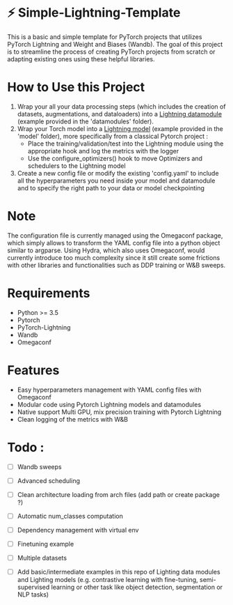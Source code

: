 # ⚡ Simple-Lightning-Template

This is a basic and simple template for PyTorch projects that utilizes PyTorch Lightning and Weight and Biases (Wandb).
The goal of this project is to streamline the process of creating PyTorch projects from scratch or adapting existing
ones using these helpful libraries.

# How to Use this Project

1. Wrap your all your data processing steps (which includes the creation of datasets, augmentations, and dataloaders)
   into a [Lightning datamodule](https://pytorch-lightning.readthedocs.io/en/stable/data/datamodule.html) (example
   provided in the 'datamodules' folder).
2. Wrap your Torch model into
   a [Lightning model](https://pytorch-lightning.readthedocs.io/en/stable/common/lightning_module.html) (example
   provided in the 'model' folder), more specifically from a classical Pytorch project :
    * Place the training/validation/test into the Lightning module using the appropriate hook and log the metrics with
      the logger
    * Use the configure_optimizers() hook to move Optimizers and schedulers to the Lightning model
3. Create a new config file or modify the existing 'config.yaml' to include all the hyperparameters you need inside your
   model and datamodule and to specify the right path to your data or model checkpointing

# Note

The configuration file is currently managed using the Omegaconf package, which simply allows to transform the YAML 
config file into a python object similar to argparse. Using Hydra, which also uses Omegaconf, would
currently introduce too much complexity since it still create some frictions with other libraries and functionalities 
such as DDP training or W&B sweeps.

# Requirements

* Python >= 3.5
* Pytorch
* PyTorch-Lightning
* Wandb
* Omegaconf

# Features

* Easy hyperparameters management with YAML config files with Omegaconf
* Modular code using Pytorch Lightning models and datamodules
* Native support Multi GPU, mix precision training with Pytorch Lightning
* Clean logging of the metrics with W&B

# Todo :

- [ ] Wandb sweeps
- [ ] Advanced scheduling
- [ ] Clean architecture loading from arch files (add path or create package ?)
- [ ] Automatic num_classes computation
- [ ] Dependency management with virtual env
- [ ] Finetuning example
- [ ] Multiple datasets
- [ ] Add basic/intermediate examples in this repo of Lighting data modules and Lighting models
  (e.g. contrastive learning with fine-tuning, semi-supervised learning or other task like object detection,
  segmentation or NLP tasks)

